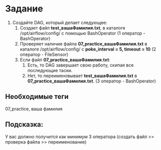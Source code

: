 # Задание

1. Создайте DAG, который делает следующее:
   1. Создает файл **test_вашаФамилия.txt**, в каталоге /opt/airflow/config/ с помощью BashOperator (1 оператор - BashOperator)
   2. Проверяет наличие файла **07_practice_вашаФамилия.txt** в каталоге /opt/airflow/config/ c **poke_interval = 5, timeout = 10** (2 оператор - FileSensor)
   3. Если файл **07_practice_вашаФамилия.txt**:
      1. Есть, то DAG завершает свою работу, скипая все последующие таски.
      2. Нет, то переименовывает **test_вашаФамилия.txt** в **07_practice_вашаФамилия.txt**. (3 оператор - BashOperator)
   
## Необходимые теги
07_practice, ваша фамилия

## Подсказка: 

У вас должно получится как минимум 3 оператора (создать файл >> проверка файла >> переименование)